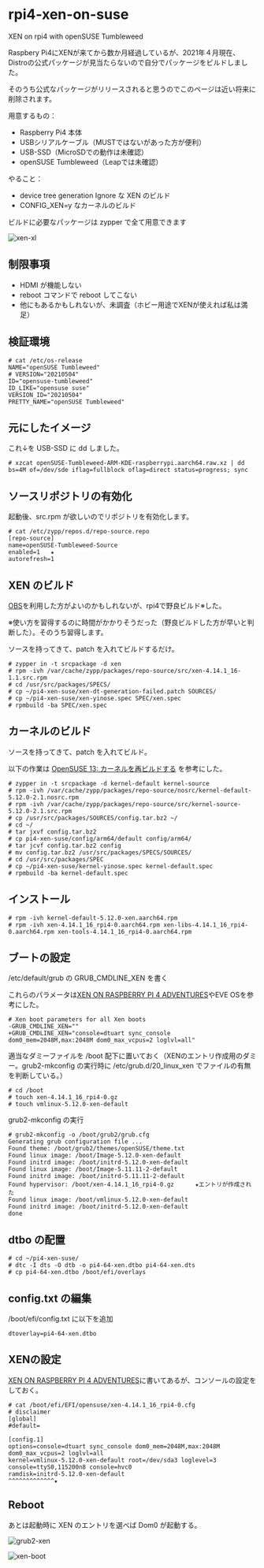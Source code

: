 # rpi4-xen-on-suse
XEN on rpi4 with openSUSE Tumbleweed


Raspbery Pi4にXENが来てから数か月経過しているが、2021年４月現在、Distroの公式パッケージが見当たらないので自分でパッケージをビルドしました。

そのうち公式なパッケージがリリースされると思うのでこのページは近い将来に削除されます。

用意するもの：

* Raspberry Pi4 本体
* USBシリアルケーブル（MUSTではないがあった方が便利）
* USB-SSD（MicroSDでの動作は未確認）
* openSUSE Tumbleweed（Leapでは未確認）


やること：
* device tree generation Ignore な XEN のビルド
* CONFIG_XEN=y なカーネルのビルド

ビルドに必要なパッケージは zypper で全て用意できます


![xen-xl](https://user-images.githubusercontent.com/84007765/117802975-0d6a3b80-b291-11eb-8fb6-7a3169a25786.PNG)

## 制限事項
* HDMI が機能しない
* reboot コマンドで reboot してこない
* 他にもあるかもしれないが、未調査（ホビー用途でXENが使えれば私は満足）

## 検証環境
    # cat /etc/os-release
    NAME="openSUSE Tumbleweed"
    # VERSION="20210504"
    ID="opensuse-tumbleweed"
    ID_LIKE="opensuse suse"
    VERSION_ID="20210504"
    PRETTY_NAME="openSUSE Tumbleweed"
    
## 元にしたイメージ

これ↓を USB-SSD に dd しました。

    # xzcat openSUSE-Tumbleweed-ARM-KDE-raspberrypi.aarch64.raw.xz | dd bs=4M of=/dev/sde iflag=fullblock oflag=direct status=progress; sync

## ソースリポジトリの有効化

起動後、src.rpm が欲しいのでリポジトリを有効化します。

    # cat /etc/zypp/repos.d/repo-source.repo
    [repo-source]
    name=openSUSE-Tumbleweed-Source
    enabled=1   ★
    autorefresh=1

## XEN のビルド
[OBS](https://build.opensuse.org/)を利用した方がよいのかもしれないが、rpi4で野良ビルド※した。

※使い方を習得するのに時間がかかりそうだった（野良ビルドした方が早いと判断した）。そのうち習得します。

ソースを持ってきて、patch を入れてビルドするだけ。

    # zypper in -t srcpackage -d xen
    # rpm -ivh /var/cache/zypp/packages/repo-source/src/xen-4.14.1_16-1.1.src.rpm
    # cd /usr/src/packages/SPECS/
    # cp ~/pi4-xen-suse/xen-dt-generation-failed.patch SOURCES/
    # cp ~/pi4-xen-suse/xen-yinose.spec SPEC/xen.spec
    # rpmbuild -ba SPEC/xen.spec

## カーネルのビルド
ソースを持ってきて、patch を入れてビルド。

以下の作業は   [OpenSUSE 13: カーネルを再ビルドする](https://www.hiroom2.com/2016/12/26/opensuse-13-%E3%82%AB%E3%83%BC%E3%83%8D%E3%83%AB%E3%82%92%E5%86%8D%E3%83%93%E3%83%AB%E3%83%89%E3%81%99%E3%82%8B/) を参考にした。

    # zypper in -t srcpackage -d kernel-default kernel-source
    # rpm -ivh /var/cache/zypp/packages/repo-source/nosrc/kernel-default-5.12.0-2.1.nosrc.rpm
    # rpm -ivh /var/cache/zypp/packages/repo-source/src/kernel-source-5.12.0-2.1.src.rpm
    # cp /usr/src/packages/SOURCES/config.tar.bz2 ~/
    # cd ~/
    # tar jxvf config.tar.bz2
    # cp pi4-xen-suse/config/arm64/default config/arm64/
    # tar jcvf config.tar.bz2 config
    # mv config.tar.bz2 /usr/src/packages/SPECS/SOURCES/
    # cd /usr/src/packages/SPEC
    # cp ~/pi4-xen-suse/kernel-yinose.spec kernel-default.spec
    # rpmbuild -ba kernel-default.spec
    
## インストール


    # rpm -ivh kernel-default-5.12.0-xen.aarch64.rpm
    # rpm -ivh xen-4.14.1_16_rpi4-0.aarch64.rpm xen-libs-4.14.1_16_rpi4-0.aarch64.rpm xen-tools-4.14.1_16_rpi4-0.aarch64.rpm

## ブートの設定

/etc/default/grub の GRUB_CMDLINE_XEN を書く

これらのパラメータは[XEN ON RASPBERRY PI 4 ADVENTURES](https://xenproject.org/2020/09/29/xen-on-raspberry-pi-4-adventures/)やEVE OSを参考にした。

    # Xen boot parameters for all Xen boots
    -GRUB_CMDLINE_XEN=""
    +GRUB_CMDLINE_XEN="console=dtuart sync_console dom0_mem=2048M,max:2048M dom0_max_vcpus=2 loglvl=all"
    
適当なダミーファイルを /boot 配下に置いておく（XENのエントリ作成用のダミー。grub2-mkconfig の実行時に /etc/grub.d/20_linux_xen でファイルの有無を判断している。）

    # cd /boot
    # touch xen-4.14.1_16_rpi4-0.gz
    # touch vmlinux-5.12.0-xen-default
    
grub2-mkconfig の実行

    # grub2-mkconfig -o /boot/grub2/grub.cfg
    Generating grub configuration file ...
    Found theme: /boot/grub2/themes/openSUSE/theme.txt
    Found linux image: /boot/Image-5.12.0-xen-default
    Found initrd image: /boot/initrd-5.12.0-xen-default
    Found linux image: /boot/Image-5.11.11-2-default
    Found initrd image: /boot/initrd-5.11.11-2-default
    Found hypervisor: /boot/xen-4.14.1_16_rpi4-0.gz      ★エントリが作成された
    Found linux image: /boot/vmlinux-5.12.0-xen-default
    Found initrd image: /boot/initrd-5.12.0-xen-default
    done

## dtbo の配置

    # cd ~/pi4-xen-suse/
    # dtc -I dts -O dtb -o pi4-64-xen.dtbo pi4-64-xen.dts
    # cp pi4-64-xen.dtbo /boot/efi/overlays
    
## config.txt の編集

/boot/efi/config.txt に以下を追加

    dtoverlay=pi4-64-xen.dtbo


## XENの設定
[XEN ON RASPBERRY PI 4 ADVENTURES](https://xenproject.org/2020/09/29/xen-on-raspberry-pi-4-adventures/)に書いてあるが、コンソールの設定をしておく。

    # cat /boot/efi/EFI/opensuse/xen-4.14.1_16_rpi4-0.cfg
    # disclaimer
    [global]
    #default=
    
    [config.1]
    options=console=dtuart sync_console dom0_mem=2048M,max:2048M dom0_max_vcpus=2 loglvl=all
    kernel=vmlinux-5.12.0-xen-default root=/dev/sda3 loglevel=3 console=ttyS0,115200n8 console=hvc0
    ramdisk=initrd-5.12.0-xen-default                                                  ^^^^^^^^^^^^^★
    
## Reboot
あとは起動時に XEN のエントリを選べば Dom0 が起動する。

![grub2-xen](https://user-images.githubusercontent.com/84007765/117802843-e875c880-b290-11eb-85f2-3e4e75b74232.PNG)

![xen-boot](https://user-images.githubusercontent.com/84007765/117803072-2d016400-b291-11eb-8cd4-0f1d8f85407d.PNG)
